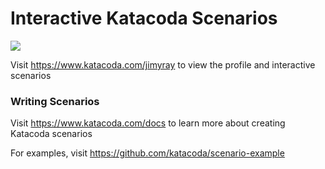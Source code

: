 # Interactive Katacoda Scenarios

[![](http://shields.katacoda.com/katacoda/jimyray/count.svg)](https://www.katacoda.com/jimyray "Get your profile on Katacoda.com")

Visit https://www.katacoda.com/jimyray to view the profile and interactive scenarios

### Writing Scenarios
Visit https://www.katacoda.com/docs to learn more about creating Katacoda scenarios

For examples, visit https://github.com/katacoda/scenario-example
